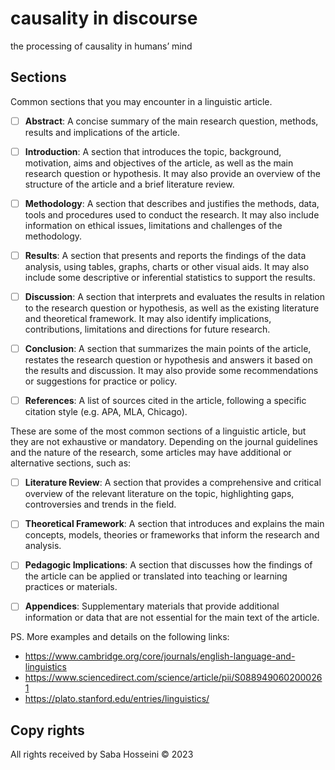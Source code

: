 # causality in discourse

the processing of causality in humans’ mind

## Sections
Common sections that you may encounter in a linguistic article.

- [ ] __Abstract__: A concise summary of the main research question, methods, results and implications of the article.

- [ ] __Introduction__: A section that introduces the topic, background, motivation, aims and objectives of the article, as well as the main research question or hypothesis. It may also provide an overview of the structure of the article and a brief literature review.

- [ ] __Methodology__: A section that describes and justifies the methods, data, tools and procedures used to conduct the research. It may also include information on ethical issues, limitations and challenges of the methodology.

- [ ] __Results__: A section that presents and reports the findings of the data analysis, using tables, graphs, charts or other visual aids. It may also include some descriptive or inferential statistics to support the results.

- [ ] __Discussion__: A section that interprets and evaluates the results in relation to the research question or hypothesis, as well as the existing literature and theoretical framework. It may also identify implications, contributions, limitations and directions for future research.

- [ ] __Conclusion__: A section that summarizes the main points of the article, restates the research question or hypothesis and answers it based on the results and discussion. It may also provide some recommendations or suggestions for practice or policy.

- [ ] __References__: A list of sources cited in the article, following a specific citation style (e.g. APA, MLA, Chicago).

These are some of the most common sections of a linguistic article, but they are not exhaustive or mandatory. Depending on the journal guidelines and the nature of the research, some articles may have additional or alternative sections, such as:

- [ ] __Literature Review__: A section that provides a comprehensive and critical overview of the relevant literature on the topic, highlighting gaps, controversies and trends in the field.

- [ ] __Theoretical Framework__: A section that introduces and explains the main concepts, models, theories or frameworks that inform the research and analysis.

- [ ] __Pedagogic Implications__: A section that discusses how the findings of the article can be applied or translated into teaching or learning practices or materials.

- [ ] __Appendices__: Supplementary materials that provide additional information or data that are not essential for the main text of the article.

PS. More examples and details on the following links: 
- https://www.cambridge.org/core/journals/english-language-and-linguistics 
- https://www.sciencedirect.com/science/article/pii/S0889490602000261 
- https://plato.stanford.edu/entries/linguistics/

## Copy rights

All rights received by
Saba Hosseini
© 2023
